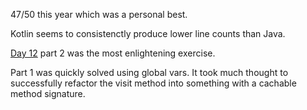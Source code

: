 47/50 this year which was a personal best.

Kotlin seems to consistenctly produce lower line counts than Java.

[Day 12](src/test/kotlin/Day12.kt) part 2 was the most enlightening exercise.

Part 1 was quickly solved using global vars. 
It took much thought to successfully refactor the visit method into something with a cachable method signature.

